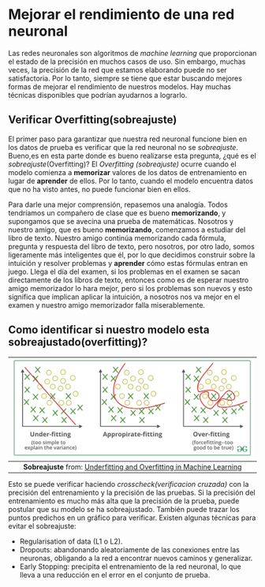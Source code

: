# Mejorar el rendimiento de una red neuronal

Las redes neuronales son algoritmos de *machine learning* que proporcionan el estado de la precisión en muchos casos de uso. Sin embargo, muchas veces, la precisión de la red que estamos elaborando puede no ser satisfactoria. Por lo tanto, siempre se tiene que estar buscando mejores formas de mejorar el rendimiento de nuestros modelos. Hay muchas técnicas disponibles que podrían ayudarnos a lograrlo.

## Verificar Overfitting(sobreajuste)

El primer paso para garantizar que nuestra red neuronal funcione bien en los datos de prueba es verificar que la red neuronal no se *sobreajuste*. Bueno,es en esta parte donde es bueno realizarse esta pregunta, ¿qué es el *sobreajuste*(Overfitting)? El *Overfitting (sobreajuste)* ocurre cuando el modelo comienza a **memorizar** valores de los datos de entrenamiento en lugar de **aprender** de ellos. Por lo tanto, cuando el modelo encuentra datos que no ha visto antes, no puede funcionar bien en ellos. 

Para darle una mejor comprensión, repasemos una analogía. Todos tendríamos un compañero de clase que es bueno **memorizando**, y supongamos que se avecina una prueba de matemáticas. Nosotros y nuestro amigo, que es bueno **memorizando**, comenzamos a estudiar del libro de texto. Nuestro amigo continúa memorizando cada fórmula, pregunta y respuesta del libro de texto, pero nosotros, por otro lado, somos ligeramente más inteligentes que él, por lo que decidimos construir sobre la intuición y resolver problemas y **aprender** cómo estas fórmulas entran en juego. Llega el día del examen, si los problemas en el examen se sacan directamente de los libros de texto, entonces como es de esperar nuestro amigo memorizador lo hara mejor, pero si los problemas son nuevos y esto significa que implican aplicar la intuición, a nosotros nos va mejor en el examen y nuestro amigo memorizador falla miserablemente.

## Como identificar si nuestro modelo esta sobreajustado(overfitting)?

| ![hyperparameters.png](img\overfitting.png "Overfitting") |
|:--:|
| **Sobreajuste** from: [Underfitting and Overfitting in Machine Learning](https://www.geeksforgeeks.org/underfitting-and-overfitting-in-machine-learning/)|

Esto se puede verificar haciendo *crosscheck(verificacion cruzada)* con la precisión del entrenamiento y la precisión de las pruebas. Si la precisión del entrenamiento es mucho más alta que la precisión de la prueba, puede postular que su modelo se ha sobreajustado. También puede trazar los puntos predichos en un gráfico para verificar. Existen algunas técnicas para evitar el sobreajuste:

- Regularisation of data (L1 o L2).
- Dropouts: abandonando aleatoriamente de las conexiones entre las neuronas, obligando a la red a encontrar nuevos caminos y generalizar.
- Early Stopping: precipita el entrenamiento de la red neuronal, lo que lleva a una reducción en el error en el conjunto de prueba.
